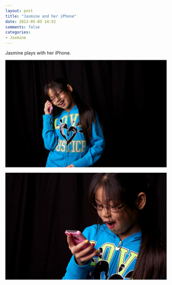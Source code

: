 ```yaml
---
layout: post
title: "Jasmine and her iPhone"
date: 2013-05-05 14:52
comments: false
categories: 
- Jasmine
---
```

Jasmine plays with her iPhone.

![Jasmine on her iPhone](/assets/images/2013/2013-01-25/Jasmine-on-her-iPhone-2013-01-25-at-20-14-05.jpg)

![Jasmine on her iPhone](/assets/images/2013/2013-01-25/Jasmine-on-her-iPhone-2013-01-25-at-20-14-09.jpg)